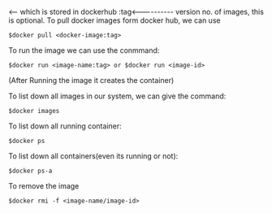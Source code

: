 
<image-name><-- which is stored in dockerhub
:tag<---------- version no. of images, this is optional.
To pull docker images form docker hub, we can use 

    $docker pull <docker-image:tag>
To run the image we can use the conmmand:

    $docker run <image-name:tag> or $docker run <image-id>
 (After Running the image it creates the container)
 
 
 To list down all images in our system, we can give the command:
 
    $docker images
 To list down all running container:
 
    $docker ps
 To list down all containers(even its running or not):
    
    $docker ps-a
 To remove the image
 
    $docker rmi -f <image-name/image-id>
